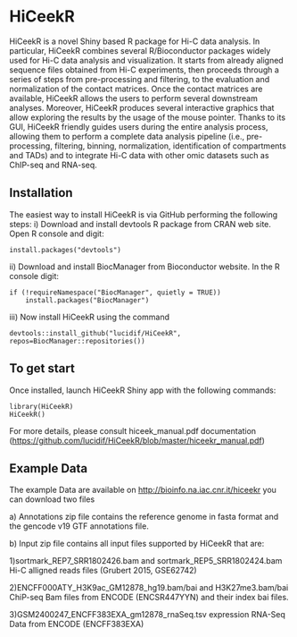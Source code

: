 # HiCeekR
HiCeekR is a novel Shiny based R package for Hi-C data analysis. In particular, HiCeekR
combines several R/Bioconductor packages widely used for Hi-C data analysis and visualization. It
starts from already aligned sequence files obtained from Hi-C experiments, then proceeds through a
series of steps from pre-processing and filtering, to the evaluation and normalization of the contact
matrices. Once the contact matrices are available, HiCeekR allows the users to perform several
downstream analyses. Moreover, HiCeekR produces several interactive graphics that allow exploring the
results by the usage of the mouse pointer.
Thanks to its GUI, HiCeekR friendly guides users during the entire analysis process, allowing them to
perform a complete data analysis pipeline (i.e., pre-processing, filtering, binning, normalization,
identification of compartments and TADs) and to integrate Hi-C data with other omic datasets such as
ChIP-seq and RNA-seq.

## Installation

The easiest way to install HiCeekR is via GitHub performing the following steps:
i) Download and install devtools R package from CRAN web site.
Open R console and digit:

````
install.packages("devtools")
````
ii) Download and install BiocManager from Bioconductor website.
In the R console digit: 

````
if (!requireNamespace("BiocManager", quietly = TRUE))
    install.packages("BiocManager")
````

iii) Now install HiCeekR using the command

````
devtools::install_github("lucidif/HiCeekR", repos=BiocManager::repositories())
````

## To get start

Once installed, launch HiCeekR Shiny app with the following commands:

````
library(HiCeekR)
HiCeekR()
````
For more details, please consult hiceek_manual.pdf documentation (https://github.com/lucidif/HiCeekR/blob/master/hiceekr_manual.pdf)

## Example Data

The example Data are available on http://bioinfo.na.iac.cnr.it/hiceekr 
you can download two files

a) Annotations zip file contains the reference genome in fasta format and the gencode v19 GTF annotations file.

b) Input zip file contains all input files supported by HiCeekR that are:

   1)sortmark_REP7_SRR1802426.bam and sortmark_REP5_SRR1802424.bam Hi-C alligned reads files (Grubert 2015, GSE62742)
    
   2)ENCFF000ATY_H3K9ac_GM12878_hg19.bam/bai and H3K27me3.bam/bai ChiP-seq Bam files from ENCODE (ENCSR447YYN) and their          index bai files.
    
   3)GSM2400247_ENCFF383EXA_gm12878_rnaSeq.tsv expression RNA-Seq Data from ENCODE (ENCFF383EXA)




